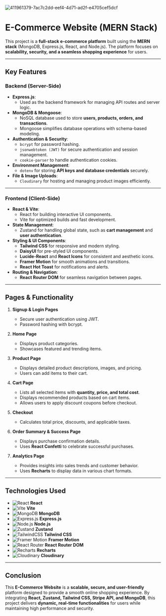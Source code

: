 
![411961379-7ac7c2dd-eef4-4d71-ad2f-e4705cef5dcf](https://github.com/user-attachments/assets/2c23a0b9-c103-4feb-a647-859fb6908ba2)


# **E-Commerce Website (MERN Stack)**  

This project is a **full-stack e-commerce platform** built using the **MERN stack** (MongoDB, Express.js, React, and Node.js). The platform focuses on **scalability, security, and a seamless shopping experience** for users.  

---

## **Key Features**  

### **Backend (Server-Side)**  
- **Express.js**:  
  - Used as the backend framework for managing API routes and server logic.  
- **MongoDB & Mongoose**:  
  - NoSQL database used to store **users, products, orders, and transactions**.  
  - Mongoose simplifies database operations with schema-based modeling.  
- **Authentication & Security**:  
  - `bcrypt` for password hashing.  
  - `jsonwebtoken (JWT)` for secure authentication and session management.  
  - `cookie-parser` to handle authentication cookies.  
- **Environment Management**:  
  - `dotenv` for storing **API keys and database credentials** securely.  
- **File & Image Uploads**:  
  - `Cloudinary` for hosting and managing product images efficiently.  
---

### **Frontend (Client-Side)**  
- **React & Vite**:  
  - React for building interactive UI components.  
  - Vite for optimized builds and fast development.  
- **State Management**:  
  - Zustand for handling global state, such as **cart management** and **user authentication**.  
- **Styling & UI Components**:  
  - **Tailwind CSS** for responsive and modern styling.  
  - **DaisyUI** for pre-styled UI components.  
  - **Lucide-React** and **React Icons** for consistent and aesthetic icons.  
  - **Framer Motion** for smooth animations and transitions.  
  - **React Hot Toast** for notifications and alerts.  
- **Routing & Navigation**:  
  - **React Router DOM** for seamless navigation between pages.  

---

## **Pages & Functionality**  

1. **Signup & Login Pages**  
   - Secure user authentication using JWT.  
   - Password hashing with bcrypt.  

2. **Home Page**  
   - Displays product categories.  
   - Showcases featured and trending items.  

3. **Product Page**  
   - Displays detailed product descriptions, images, and pricing.  
   - Users can add items to their cart.  

4. **Cart Page**  
   - Lists all selected items with **quantity, price, and total cost**.  
   - Displays recommended products based on cart items.  
   - Allows users to apply discount coupons before checkout.  

5. **Checkout**  
   - Calculates total price, discounts, and applicable taxes.  

6. **Order Summary & Success Page**  
   - Displays purchase confirmation details.  
   - Uses **React Confetti** to celebrate successful purchases.  

7. **Analytics Page**  
   - Provides insights into sales trends and customer behavior.  
   - Uses **Recharts** to display data in various chart formats.  

---

## **Technologies Used**  

- ![React](https://img.shields.io/badge/-React-61DAFB?logo=react&logoColor=black&style=flat) **React**  
- ![Vite](https://img.shields.io/badge/-Vite-646CFF?logo=vite&logoColor=white&style=flat) **Vite**  
- ![MongoDB](https://img.shields.io/badge/-MongoDB-47A248?logo=mongodb&logoColor=white&style=flat) **MongoDB**  
- ![Express.js](https://img.shields.io/badge/-Express.js-000000?logo=express&logoColor=white&style=flat) **Express.js**  
- ![Node.js](https://img.shields.io/badge/-Node.js-43853D?logo=node.js&logoColor=white&style=flat) **Node.js**  
- ![Zustand](https://img.shields.io/badge/-Zustand-FF9F00?logo=zustand&logoColor=black&style=flat) **Zustand**  
- ![TailwindCSS](https://img.shields.io/badge/-Tailwind%20CSS-38B2AC?logo=tailwindcss&logoColor=white&style=flat) **Tailwind CSS**  
- ![Framer Motion](https://img.shields.io/badge/-Framer%20Motion-FF4154?logo=framer&logoColor=white&style=flat) **Framer Motion**  
- ![React Router](https://img.shields.io/badge/-React%20Router-DCDCDC?logo=reactrouter&logoColor=black&style=flat) **React Router DOM**  
- ![Recharts](https://img.shields.io/badge/-Recharts-3182CE?logo=recharts&logoColor=white&style=flat) **Recharts**  
- ![Cloudinary](https://img.shields.io/badge/-Cloudinary-F2B94A?logo=cloudinary&logoColor=black&style=flat) **Cloudinary**  

---

## **Conclusion**  

This **E-Commerce Website** is a **scalable, secure, and user-friendly** platform designed to provide a smooth online shopping experience. By integrating **React, Zustand, Tailwind CSS, Stripe API, and MongoDB**, this project delivers **dynamic, real-time functionalities** for users while maintaining high performance and security.
